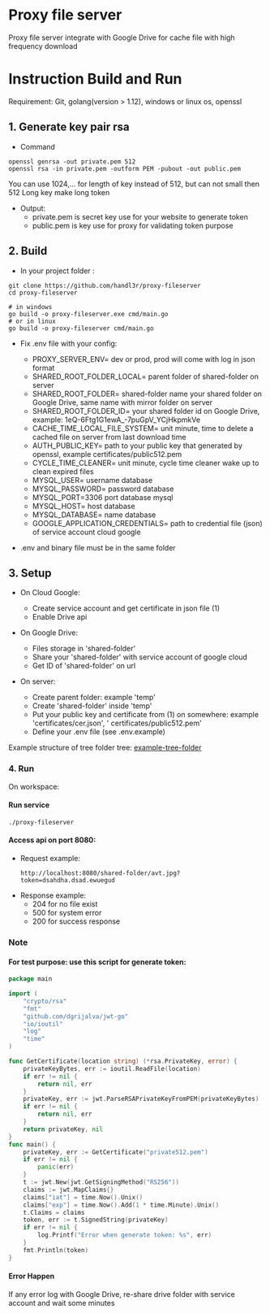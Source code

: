 # Proxy file server

Proxy file server integrate with Google Drive for cache file with high frequency download

# Instruction Build and Run

Requirement: Git, golang(version > 1.12), windows or linux os, openssl

## 1. Generate key pair rsa

* Command

```shell script
openssl genrsa -out private.pem 512
openssl rsa -in private.pem -outform PEM -pubout -out public.pem
```
You can use 1024,... for length of key instead of 512, but can not small then 512
Long key make long token

* Output:
    * private.pem is secret key use for your website to generate token
    * public.pem is key use for proxy for validating token purpose

## 2. Build

- In your project folder :

```shell script
git clone https://github.com/handl3r/proxy-fileserver
cd proxy-fileserver
```

```shell script
# in windows
go build -o proxy-fileserver.exe cmd/main.go 
# or in linux
go build -o proxy-fileserver cmd/main.go
```

- Fix .env file with your config:
    * PROXY_SERVER_ENV= dev or prod, prod will come with log in json format
    * SHARED_ROOT_FOLDER_LOCAL= parent folder of shared-folder on server
    * SHARED_ROOT_FOLDER= shared-folder name your shared folder on Google Drive, same name with mirror folder on server
    * SHARED_ROOT_FOLDER_ID= your shared folder id on Google Drive, example: 1eQ-6Ftg1G1ewA_-7puGpV_YCjHkpmkVe
    * CACHE_TIME_LOCAL_FILE_SYSTEM= unit minute, time to delete a cached file on server from last download time
    * AUTH_PUBLIC_KEY= path to your public key that generated by openssl, example certificates/public512.pem
    * CYCLE_TIME_CLEANER= unit minute, cycle time cleaner wake up to clean expired files
    * MYSQL_USER= username database
    * MYSQL_PASSWORD= password database
    * MYSQL_PORT=3306 port database mysql
    * MYSQL_HOST= host database
    * MYSQL_DATABASE= name database
    * GOOGLE_APPLICATION_CREDENTIALS= path to credential file (json) of service account cloud google

- .env and binary file must be in the same folder

## 3. Setup

* On Cloud Google:
    * Create service account and get certificate in json file (1)
    * Enable Drive api

* On Google Drive:
    * Files storage in 'shared-folder'
    * Share your 'shared-folder' with service account of google cloud
    * Get ID of 'shared-folder' on url

* On server:
    * Create parent folder: example 'temp'
    * Create 'shared-folder' inside 'temp'
    * Put your public key and certificate from (1) on somewhere: example 'certificates/cer.json', '
      certificates/public512.pem'
    * Define your .env file (see .env.example)

Example structure of tree folder tree:
[example-tree-folder](assets/example-folder-tree.png)

### 4. Run

On workspace:

#### Run service

```shell
./proxy-fileserver
```

#### Access api on port 8080:

* Request example:
  ```text
  http://localhost:8080/shared-folder/avt.jpg?token=dsahdha.dsad.ewuegud
  ```
* Response example:
    * 204 for no file exist
    * 500 for system error
    * 200 for success response

### Note

#### For test purpose: use this script for generate token:

```go
package main

import (
	"crypto/rsa"
	"fmt"
	"github.com/dgrijalva/jwt-go"
	"io/ioutil"
	"log"
	"time"
)

func GetCertificate(location string) (*rsa.PrivateKey, error) {
	privateKeyBytes, err := ioutil.ReadFile(location)
	if err != nil {
		return nil, err
	}
	privateKey, err := jwt.ParseRSAPrivateKeyFromPEM(privateKeyBytes)
	if err != nil {
		return nil, err
	}
	return privateKey, nil
}
func main() {
	privateKey, err := GetCertificate("private512.pem")
	if err != nil {
		panic(err)
	}
	t := jwt.New(jwt.GetSigningMethod("RS256"))
	claims := jwt.MapClaims{}
	claims["iat"] = time.Now().Unix()
	claims["exp"] = time.Now().Add(1 * time.Minute).Unix()
	t.Claims = claims
	token, err := t.SignedString(privateKey)
	if err != nil {
		log.Printf("Error when generate token: %s", err)
	}
	fmt.Println(token)
}

```

#### Error Happen

If any error log with Google Drive, re-share drive folder with service account and wait some minutes



